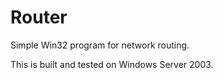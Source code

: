 # Router

Simple Win32 program for network routing.

This is built and tested on Windows Server 2003.

